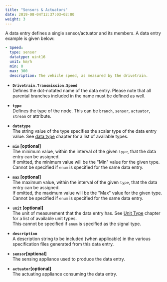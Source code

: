 ```yaml
---
title: "Sensors & Actuators"
date: 2019-08-04T12:37:03+02:00
weight: 3
---
```

A data entry defines a single sensor/actuator and its members. A data
entry example is given below:

```YAML
- Speed:
  type: sensor
  datatype: uint16
  unit: km/h
  min: 0
  max: 300
  description: The vehicle speed, as measured by the drivetrain.
```

* **```Drivetrain.Transmission.Speed```**<br>
Defines the dot-notated name of the data entry. Please note that
all parental branches included in the name must be defined as well.

* **```type```**<br>
Defines the type of the node. This can be ```branch```,
```sensor```, ```actuator```, ```stream``` or attribute.


* **```datatype```**<br>
The string value of the type specifies the scalar type of the data entry
value. See [data type](#data-type) chapter for a list of available types.

* **```min``` [optional]**<br>
The minimum value, within the interval of the given ```type```, that the
data entry can be assigned.<br>
If omitted, the minimum value will be the "Min" value for the given type.<br>
Cannot be specified if ```enum``` is specified for the same data entry.

* **```max``` [optional]**<br>
The maximum value, within the interval of the given ```type```, that the
data entry can be assigned.<br>
If omitted, the maximum value will be the "Max" value for the given type.<br>
Cannot be specified if ```enum``` is specified for the same data entry.

* **```unit``` [optional]**<br>
The unit of measurement that the data entry has. See [Unit
Type](#data-unit-type) chapter for a list of available unit types.<br> This
cannot be specified if ```enum``` is specified as the signal type.

* **```description```**<br>
A description string to be included (when applicable) in the various
specification files generated from this data entry.

* **```sensor```[optional]**<br>
The sensing appliance used to produce the data entry.

* **```actuator```[optional]**<br>
The actuating appliance consuming the data entry.
